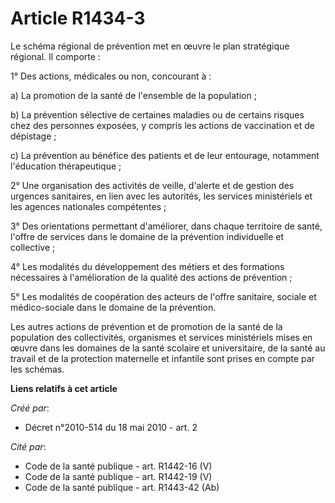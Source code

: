 # Article R1434-3

Le schéma régional de prévention met en œuvre le plan stratégique régional. Il comporte : 

1° Des actions, médicales ou non, concourant à : 

a) La promotion de la santé de l'ensemble de la population ; 

b) La prévention sélective de certaines maladies ou de certains risques chez des personnes exposées, y compris les actions de
vaccination et de dépistage ; 

c) La prévention au bénéfice des patients et de leur entourage, notamment l'éducation thérapeutique ; 

2° Une organisation des activités de veille, d'alerte et de gestion des urgences sanitaires, en lien avec les autorités, les
services ministériels et les agences nationales compétentes ; 

3° Des orientations permettant d'améliorer, dans chaque territoire de santé, l'offre de services dans le domaine de la
prévention individuelle et collective ; 

4° Les modalités du développement des métiers et des formations nécessaires à l'amélioration de la qualité des actions de
prévention ; 

5° Les modalités de coopération des acteurs de l'offre sanitaire, sociale et médico-sociale dans le domaine de la
prévention. 

Les autres actions de prévention et de promotion de la santé de la population des collectivités, organismes et services
ministériels mises en œuvre dans les domaines de la santé scolaire et universitaire, de la santé au travail et de la
protection maternelle et infantile sont prises en compte par les schémas.

**Liens relatifs à cet article**

_Créé par_:

  - Décret n°2010-514 du 18 mai 2010 - art. 2

_Cité par_:

  - Code de la santé publique - art. R1442-16 (V)
  - Code de la santé publique - art. R1442-19 (V)
  - Code de la santé publique - art. R1443-42 (Ab)
